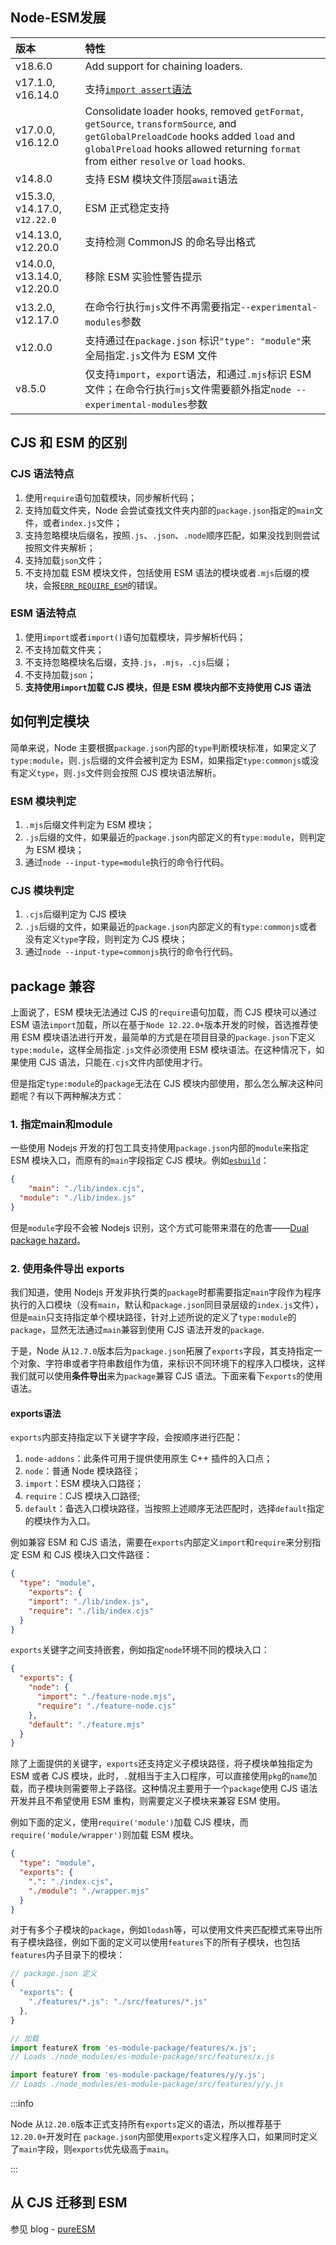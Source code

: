 ## Node-ESM发展

| 版本                          | 特性                                                         |
| :---------------------------- | :----------------------------------------------------------- |
| v18.6.0                       | Add support for chaining loaders.                            |
| v17.1.0, v16.14.0             | 支持[`import assert`语法](https://github.com/tc39/proposal-import-assertions) |
| v17.0.0, v16.12.0             | Consolidate loader hooks, removed `getFormat`, `getSource`, `transformSource`, and `getGlobalPreloadCode` hooks added `load` and `globalPreload` hooks allowed returning `format` from either `resolve` or `load` hooks. |
| v14.8.0                       | 支持 ESM 模块文件顶层`await`语法                             |
| v15.3.0, v14.17.0, `v12.22.0` | ESM 正式稳定支持                                             |
| v14.13.0, v12.20.0            | 支持检测 CommonJS 的命名导出格式                             |
| v14.0.0, v13.14.0, v12.20.0   | 移除 ESM 实验性警告提示                                      |
| v13.2.0, v12.17.0             | 在命令行执行`mjs`文件不再需要指定`--experimental-modules`参数 |
| v12.0.0                       | 支持通过在`package.json` 标识`"type": "module"`来全局指定`.js`文件为 ESM 文件 |
| v8.5.0                        | 仅支持`import`，`export`语法，和通过`.mjs`标识 ESM 文件；在命令行执行`mjs`文件需要额外指定`node --experimental-modules`参数 |

## CJS 和 ESM 的区别

### CJS 语法特点

1. 使用`require`语句加载模块，同步解析代码；
2. 支持加载文件夹，Node 会尝试查找文件夹内部的`package.json`指定的`main`文件，或者`index.js`文件；
3. 支持忽略模块后缀名，按照`.js`、`.json`、`.node`顺序匹配，如果没找到则尝试按照文件夹解析；
4. 支持加载`json`文件；
5. 不支持加载 ESM 模块文件，包括使用 ESM 语法的模块或者`.mjs`后缀的模块，会报[`ERR_REQUIRE_ESM`](https://nodejs.org/api/errors.html#err_require_esm)的错误。

### ESM 语法特点

1. 使用`import`或者`import()`语句加载模块，异步解析代码；
2. 不支持加载文件夹；
3. 不支持忽略模块名后缀，支持`.js`，`.mjs`，`.cjs`后缀；
4. 不支持加载`json`；
5. **支持使用`import`加载 CJS 模块，但是 ESM 模块内部不支持使用 CJS 语法**

## 如何判定模块

简单来说，Node 主要根据`package.json`内部的`type`判断模块标准，如果定义了`type:module`，则`.js`后缀的文件会被判定为 ESM，如果指定`type:commonjs`或没有定义`type`，则`.js`文件则会按照 CJS 模块语法解析。

### ESM 模块判定

1. `.mjs`后缀文件判定为 ESM 模块；
2. `.js`后缀的文件，如果最近的`package.json`内部定义的有`type:module`，则判定为 ESM 模块；
3. 通过`node --input-type=module`执行的命令行代码。

### CJS 模块判定

1. `.cjs`后缀判定为 CJS 模块
1. `.js`后缀的文件，如果最近的`package.json`内部定义的有`type:commonjs`或者没有定义`type`字段，则判定为 CJS 模块；
1. 通过`node --input-type=commonjs`执行的命令行代码。

## package 兼容

上面说了，ESM 模块无法通过 CJS 的`require`语句加载，而 CJS 模块可以通过 ESM 语法`import`加载，所以在基于`Node 12.22.0+`版本开发的时候，首选推荐使用 ESM 模块语法进行开发，最简单的方式是在项目目录的`package.json`下定义`type:module`，这样全局指定`.js`文件必须使用 ESM 模块语法。在这种情况下，如果使用 CJS 语法，只能在`.cjs`文件内部使用才行。

但是指定`type:module`的`package`无法在 CJS 模块内部使用，那么怎么解决这种问题呢？有以下两种解决方式：

### 1. 指定main和module

一些使用 Nodejs 开发的打包工具支持使用`package.json`内部的`module`来指定 ESM 模块入口，而原有的`main`字段指定 CJS 模块。例如[`esbuild`](https://esbuild.github.io/api/#main-fields)：

```json
{
	"main": "./lib/index.cjs",
  "module": "./lib/index.js"
}
```

但是`module`字段不会被 Nodejs 识别，这个方式可能带来潜在的危害——[Dual package hazard](https://nodejs.org/api/packages.html#dual-package-hazard)。

### 2. 使用条件导出 exports

我们知道，使用 Nodejs 开发非执行类的`package`时都需要指定`main`字段作为程序执行的入口模块（没有`main`，默认和`package.json`同目录层级的`index.js`文件），但是`main`只支持指定单个模块路径，针对上述所说的定义了`type:module`的`package`，显然无法通过`main`兼容到使用 CJS 语法开发的`package`.

于是，Node 从`12.7.0`版本后为`package.json`拓展了`exports`字段，其支持指定一个对象、字符串或者字符串数组作为值，来标识不同环境下的程序入口模块，这样我们就可以使用**条件导出**来为`package`兼容 CJS 语法。下面来看下`exports`的使用语法。

#### exports语法

`exports`内部支持指定以下关键字字段，会按顺序进行匹配：

1. `node-addons`：此条件可用于提供使用原生 C++ 插件的入口点；
1. `node`：普通 Node 模块路径；
1. `import`：ESM 模块入口路径；
1. `require`：CJS 模块入口路径;
1. `default`：备选入口模块路径，当按照上述顺序无法匹配时，选择`default`指定的模块作为入口。

例如兼容 ESM 和 CJS 语法，需要在`exports`内部定义`import`和`require`来分别指定 ESM 和 CJS 模块入口文件路径：

```json
{
  "type": "module",
	"exports": {
    "import": "./lib/index.js",
    "require": "./lib/index.cjs"
  }
}
```

`exports`关键字之间支持嵌套，例如指定`node`环境不同的模块入口：

```json
{
  "exports": {
    "node": {
      "import": "./feature-node.mjs",
      "require": "./feature-node.cjs"
    },
    "default": "./feature.mjs"
  }
}
```

除了上面提供的关键字，`exports`还支持定义子模块路径，将子模块单独指定为 ESM 或者 CJS 模块，此时，`.`就相当于主入口程序，可以直接使用`pkg`的`name`加载，而子模块则需要带上子路径。这种情况主要用于一个`package`使用 CJS 语法开发并且不希望使用 ESM 重构，则需要定义子模块来兼容 ESM 使用。

例如下面的定义，使用`require('module')`加载 CJS 模块，而`require('module/wrapper')`则加载 ESM 模块。

```json
{
  "type": "module",
  "exports": {
    ".": "./index.cjs",
    "./module": "./wrapper.mjs"
  }
}
```

对于有多个子模块的`package`，例如`lodash`等，可以使用文件夹匹配模式来导出所有子模块路径，例如下面的定义可以使用`features`下的所有子模块，也包括`features`内子目录下的模块：

```js
// package.json 定义
{
  "exports": {
    "./features/*.js": "./src/features/*.js"
  },
}

// 加载
import featureX from 'es-module-package/features/x.js';
// Loads ./node_modules/es-module-package/src/features/x.js

import featureY from 'es-module-package/features/y/y.js';
// Loads ./node_modules/es-module-package/src/features/y/y.js
```

:::info

Node 从`12.20.0`版本正式支持所有`exports`定义的语法，所以推荐基于`12.20.0+`开发时在 `package.json`内部使用`exports`定义程序入口，如果同时定义了`main`字段，则`exports`优先级高于`main`。

:::



## 从 CJS 迁移到 ESM

参见 blog - [pureESM](https://icodex.me/pureesm/)
